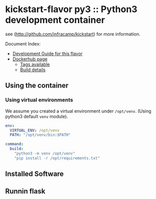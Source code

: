 
# kickstart-flavor py3 :: Python3 development container

see (http://github.com/infracamp/kickstart) for more information.

Document Index:

- [Development Guide for this flavor](DEVELOPMENT.md)
- [Dockerhub page](https://hub.docker.com/r/infracamp/kickstart-flavor-py3/)
    - [Tags available](https://hub.docker.com/r/infracamp/kickstart-flavor-py3/tags/)
    - [Build details](https://hub.docker.com/r/infracamp/kickstart-flavor-py3/builds/)


## Using the container


### Using virtual environments

We assume you created a virtual environment under `/opt/venv`. (Using python3 default `venv` module).

```yaml
env:
  VIRTUAL_ENV: /opt/venv
  PATH: "/opt/venv/bin:$PATH"

command:
  build:
    "python3 -m venv /opt/venv"
    "pip install -r /opt/requirements.txt"
```




## Installed Software


## Runnin flask





